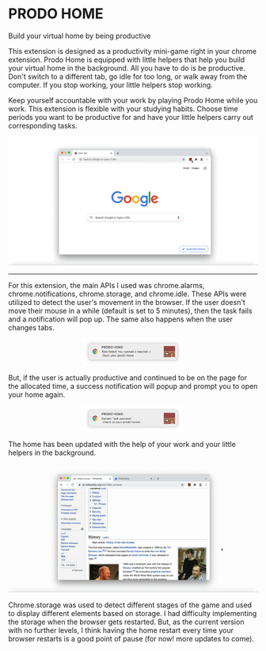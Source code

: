 # PRODO HOME

Build your virtual home by being productive

This extension is designed as a productivity mini-game right in your chrome extension. Prodo Home is equipped with little helpers that help you build your virtual home in the background. All you have to do is be productive. Don't switch to a different tab, go idle for too long, or walk away from the computer. If you stop working, your little helpers stop working.

Keep yourself accountable with your work by playing Prodo Home while you work. This extension is flexible with your studying habits. Choose time periods you want to be productive for and have your little helpers carry out corresponding tasks.

<p align="center">
<img src="./code/start.gif" style="align:center"></p>

<hr>

For this extension, the main APIs I used was chrome.alarms, chrome.notifications, chrome.storage, and chrome.idle.
These APIs were utilized to detect the user's movement in the browser. If the user doesn't move their mouse in a while (default is set to 5 minutes), then the task fails and a notification will pop up. The same also happens when the user changes tabs.

<p align="center">
<img width="200px" src="./code/task-failed.png" style="align:center"></p>

But, if the user is actually productive and continued to be on the page for the allocated time, a success notification will popup and prompt you to open your home again.

<p align="center">
<img width="200px" src="./code/task-success.png" style="align:center"></p>

The home has been updated with the help of your work and your little helpers in the background.

<p align="center">
<img src="./code/success.gif" style="align:center"></p>

Chrome.storage was used to detect different stages of the game and used to display different elements based on storage. I had difficulty implementing the storage when the browser gets restarted. But, as the current version with no further levels, I think having the home restart every time your browser restarts is a good point of pause (for now! more updates to come). 
